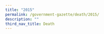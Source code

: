 ```yaml
---
title: "2015"
permalink: /government-gazette/death/2015/
description: ""
third_nav_title: Death
---
```

